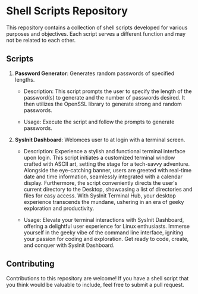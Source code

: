 # Shell Scripts Repository

This repository contains a collection of shell scripts developed for various purposes and objectives. Each script serves a different function and may not be related to each other.

## Scripts

1. **Password Generator**: Generates random passwords of specified lengths.

    - Description: This script prompts the user to specify the length of the password(s) to generate and the number of passwords desired. It then utilizes the OpenSSL library to generate strong and random passwords.

    - Usage: Execute the script and follow the prompts to generate passwords.

2. **SysInit Dashboard**: Welomces user to at login with a terminal screen. 
    - Description: Experience a stylish and functional terminal interface upon login. This script initiates a customized terminal window crafted with ASCII art, setting the stage for a tech-savvy adventure. Alongside the eye-catching banner, users are greeted with real-time date and time information, seamlessly integrated with a calendar display. Furthermore, the script conveniently directs the user's current directory to the Desktop, showcasing a list of directories and files for easy access. With SysInit Terminal Hub, your desktop experience transcends the mundane, ushering in an era of geeky exploration and productivity.

    - Usage:  Elevate your terminal interactions with SysInit Dashboard, offering a delightful user experience for Linux enthusiasts. Immerse yourself in the geeky vibe of the command line interface, igniting your passion for coding and exploration. Get ready to code, create, and conquer with SysInit Dashboard.
    
## Contributing

Contributions to this repository are welcome! If you have a shell script that you think would be valuable to include, feel free to submit a pull request.

